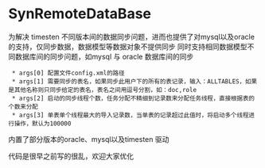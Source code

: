 # SynRemoteDataBase
为解决 timesten 不同版本间的数据同步问题，进而也提供了对mysql以及oracle的支持，仅同步数据，数据模型等数据对象不提供同步
同时支持相同数据模型不同数据库间的同步问题，如mysql 与 oracle 数据库间的同步

 	 * args[0] 配置文件config.xml的路径
	 * args[1] 需要同步的表名，如果同步此用户下的所有的表记录，输入：ALLTABLES，如果是其他名称则只同步给定的表名，表名之间用逗号分割，如：doc,role
	 * args[2] 启动的同步线程个数，任务分配不精细到记录数来分配任务线程，直接根据表的个数来分配
	 * args[3] 单表单个线程最大的导入记录数，当单表的记录超过此值时，将启动多个线程进行操作，默认为100000
	 
内置了部分版本的oracle、mysql以及timesten 驱动

代码是很早之前写的很乱，欢迎大家优化

